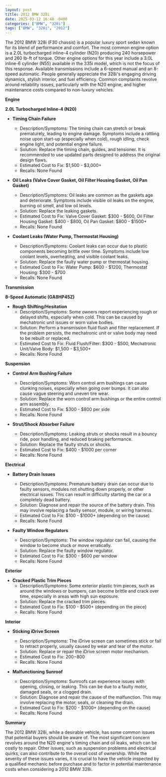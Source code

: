 ```yaml
---
layout: post
title: 2012 BMW 328i
date: 2025-03-12 16:48 -0400
categories: ["BMW", "328i"]
tags: ["BMW", "328i", "2012"]
---
```

The 2012 BMW 328i (F30 chassis) is a popular luxury sport sedan known for its blend of performance and comfort. The most common engine option is a 2.0L turbocharged inline-4 cylinder (N20) producing 240 horsepower and 260 lb-ft of torque. Other engine options for this year include a 3.0L inline-6 cylinder (N55) available in the 335i model, which is not the focus of this response. Available transmissions include a 6-speed manual and an 8-speed automatic. People generally appreciate the 328i's engaging driving dynamics, stylish interior, and fuel efficiency. Common complaints revolve around reliability issues, particularly with the N20 engine, and higher maintenance costs compared to non-luxury vehicles.

**Engine**

**2.0L Turbocharged Inline-4 (N20)**

*   **Timing Chain Failure**
    *   Description/Symptoms: The timing chain can stretch or break prematurely, leading to engine damage. Symptoms include a rattling noise upon start-up (especially when cold), rough idling, check engine light, and potential engine failure.
    *   Solution: Replace the timing chain, guides, and tensioner. It is recommended to use updated parts designed to address the original design flaws.
    *   Estimated Cost to Fix: $1,500 - $3,000+
    *   Recalls: None Found

*   **Oil Leaks (Valve Cover Gasket, Oil Filter Housing Gasket, Oil Pan Gasket)**
    *   Description/Symptoms: Oil leaks are common as the gaskets age and deteriorate. Symptoms include visible oil leaks on the engine, burning oil smell, and low oil levels.
    *   Solution: Replace the leaking gaskets.
    *   Estimated Cost to Fix: Valve Cover Gasket: $300 - $600, Oil Filter Housing Gasket: $400 - $800, Oil Pan Gasket: $800 - $1500+
    *   Recalls: None Found

*   **Coolant Leaks (Water Pump, Thermostat Housing)**
    *   Description/Symptoms: Coolant leaks can occur due to plastic components becoming brittle over time. Symptoms include low coolant levels, overheating, and visible coolant leaks.
    *   Solution: Replace the faulty water pump or thermostat housing.
    *   Estimated Cost to Fix: Water Pump: $600 - $1200, Thermostat Housing: $300 - $700
    *   Recalls: None Found

**Transmission**

**8-Speed Automatic (GA8HP45Z)**

*   **Rough Shifting/Hesitation**
    *   Description/Symptoms: Some owners report experiencing rough or delayed shifts, especially when cold. This can be caused by mechatronic unit issues or worn valve bodies.
    *   Solution: Perform a transmission fluid flush and filter replacement. If the problem persists, the mechatronic unit or valve body may need to be rebuilt or replaced.
    *   Estimated Cost to Fix: Fluid Flush/Filter: $300 - $500, Mechatronic Unit/Valve Body: $1,500 - $3,500+
    *   Recalls: None Found

**Suspension**

*   **Control Arm Bushing Failure**
    *   Description/Symptoms: Worn control arm bushings can cause clunking noises, especially when going over bumps. It can also cause vague steering and uneven tire wear.
    *   Solution: Replace the worn control arm bushings or the entire control arm assembly.
    *   Estimated Cost to Fix: $300 - $800 per side
    *   Recalls: None Found

*   **Strut/Shock Absorber Failure**
    *   Description/Symptoms: Leaking struts or shocks result in a bouncy ride, poor handling, and reduced braking performance.
    *   Solution: Replace the faulty struts or shocks.
    *   Estimated Cost to Fix: $400 - $1000 per corner
    *   Recalls: None Found

**Electrical**

*   **Battery Drain Issues**
    *   Description/Symptoms: Premature battery drain can occur due to faulty sensors, modules not shutting down properly, or other electrical issues. This can result in difficulty starting the car or a completely dead battery.
    *   Solution: Diagnose and repair the source of the battery drain. This may involve replacing a faulty sensor, module, or wiring harness.
    *   Estimated Cost to Fix: $100 - $1000+ (depending on the cause)
    *   Recalls: None Found

*   **Faulty Window Regulators**
    *   Description/Symptoms: The window regulator can fail, causing the window to become stuck or move erratically.
    *   Solution: Replace the faulty window regulator.
    *   Estimated Cost to Fix: $300 - $600 per window
    *   Recalls: None Found

**Exterior**

*   **Cracked Plastic Trim Pieces**
    *   Description/Symptoms: Some exterior plastic trim pieces, such as around the windows or bumpers, can become brittle and crack over time, especially in areas with high sun exposure.
    *   Solution: Replace the cracked trim pieces.
    *   Estimated Cost to Fix: $100 - $500+ (depending on the piece)
    *   Recalls: None Found

**Interior**

*   **Sticking iDrive Screen**
    *   Description/Symptoms: The iDrive screen can sometimes stick or fail to retract properly, usually caused by wear and tear of the motor.
    *   Solution: Replace or repair the iDrive screen motor mechanism.
    *   Estimated Cost to Fix: $200-$800
    *   Recalls: None Found

*   **Malfunctioning Sunroof**
    *   Description/Symptoms: Sunroofs can experience issues with opening, closing, or leaking. This can be due to a faulty motor, damaged seals, or a clogged drain.
    *   Solution: Diagnose and repair the cause of the malfunction. This may involve replacing the motor, seals, or cleaning the drain.
    *   Estimated Cost to Fix: $200 - $1000+ (depending on the cause)
    *   Recalls: None Found

**Summary**

The 2012 BMW 328i, while a desirable vehicle, has some common issues that potential buyers should be aware of. The most significant concern revolves around the N20 engine's timing chain and oil leaks, which can be costly to repair. Other issues, such as suspension problems and electrical quirks, can also contribute to the overall cost of ownership. While the severity of these issues varies, it is crucial to have the vehicle inspected by a qualified mechanic before purchase and to factor in potential maintenance costs when considering a 2012 BMW 328i.

